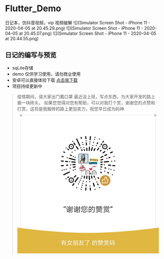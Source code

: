 # Flutter_Demo
日记本，仿抖音视频，vip 视频破解
![](Simulator Screen Shot - iPhone 11 - 2020-04-05 at 20.45.29.png)
![](Simulator Screen Shot - iPhone 11 - 2020-04-05 at 20.45.07.png)
![](Simulator Screen Shot - iPhone 11 - 2020-04-05 at 20.44.55.png)

## 日记的编写与预览 
* sqLite存储
*  demo 仅供学习使用，请勿商业使用
* 安卓可以直接体验下载 [点击我下载](https://www.pgyer.com/3xEu)
* 项目持续更新中

> 疫情期间，请大家出门戴口罩
> 最近没上班，写点东西，为大家开发的路上搬一块砖头，
> 如果您觉得对您有帮助，可以对我打个赏，谢谢您的点赞和打赏，这将是我搬砖的路上更加卖力，祝您早日成为码神
![](WechatIMG1.jpeg)